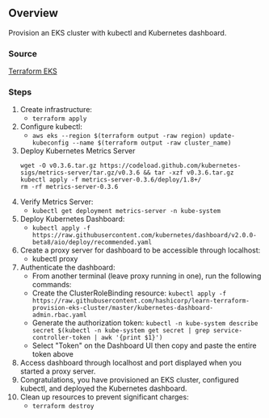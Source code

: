 ## Overview
Provision an EKS cluster with kubectl and Kubernetes dashboard.

### Source
[Terraform EKS](https://learn.hashicorp.com/tutorials/terraform/eks)

### Steps
1. Create infrastructure:
   - `terraform apply`
2. Configure kubectl:
   - `aws eks --region $(terraform output -raw region) update-kubeconfig --name $(terraform output -raw cluster_name)`
3. Deploy Kubernetes Metrics Server
   ```
   wget -O v0.3.6.tar.gz https://codeload.github.com/kubernetes-sigs/metrics-server/tar.gz/v0.3.6 && tar -xzf v0.3.6.tar.gz
   kubectl apply -f metrics-server-0.3.6/deploy/1.8+/
   rm -rf metrics-server-0.3.6
   ```
4. Verify Metrics Server:
   - `kubectl get deployment metrics-server -n kube-system`
5. Deploy Kubernetes Dashboard:
   - `kubectl apply -f https://raw.githubusercontent.com/kubernetes/dashboard/v2.0.0-beta8/aio/deploy/recommended.yaml`
6. Create a proxy server for dashboard to be accessible through localhost:
   - kubectl proxy
7. Authenticate the dashboard:
   - From another terminal (leave proxy running in one), run the following commands:
   - Create the ClusterRoleBinding resource:
     `kubectl apply -f https://raw.githubusercontent.com/hashicorp/learn-terraform-provision-eks-cluster/master/kubernetes-dashboard-admin.rbac.yaml`
   - Generate the authorization token:
     `kubectl -n kube-system describe secret $(kubectl -n kube-system get secret | grep service-controller-token | awk '{print $1}')`
   - Select "Token" on the Dashboard UI then copy and paste the entire token above
8. Access dashboard through localhost and port displayed when you started a proxy server.
9. Congratulations, you have provisioned an EKS cluster, configured kubectl, and deployed the Kubernetes dashboard.
9. Clean up resources to prevent significant charges:
   - `terraform destroy`

